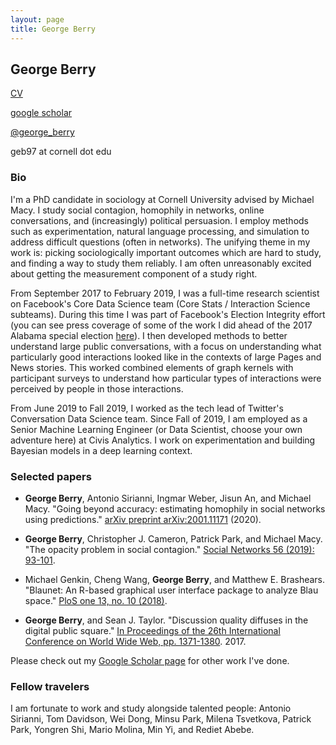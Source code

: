 ```yaml
---
layout: page
title: George Berry
---
```


## George Berry

[CV](georgeberry.github.io/cv.pdf)

[google scholar](https://scholar.google.com/citations?user=QqsOZm4AAAAJ&hl=en)

[@george_berry](https://twitter.com/george_berry)

geb97 at cornell dot edu


### Bio

I'm a PhD candidate in sociology at Cornell University advised by Michael Macy. I study social contagion, homophily in networks, online conversations, and (increasingly) political persuasion. I employ methods such as experimentation, natural language processing, and simulation to address difficult questions (often in networks). The unifying theme in my work is: picking sociologically important outcomes which are hard to study, and finding a way to study them reliably. I am often unreasonably excited about getting the measurement component of a study right.

From September 2017 to February 2019, I was a full-time research scientist on Facebook's Core Data Science team (Core Stats / Interaction Science subteams). During this time I was part of Facebook's Election Integrity effort (you can see press coverage of some of the work I did ahead of the 2017 Alabama special election [here](https://money.cnn.com/2018/03/21/technology/mark-zuckerberg-cnn-interview-transcript/index.html)). I then developed methods to better understand large public conversations, with a focus on understanding what particularly good interactions looked like in the contexts of large Pages and News stories. This worked combined elements of graph kernels with participant surveys to understand how particular types of interactions were perceived by people in those interactions.

From June 2019 to Fall 2019, I worked as the tech lead of Twitter's Conversation Data Science team. Since Fall of 2019, I am employed as a Senior Machine Learning Engineer (or Data Scientist, choose your own adventure here) at Civis Analytics. I work on experimentation and building Bayesian models in a deep learning context.


### Selected papers

* **George Berry**, Antonio Sirianni, Ingmar Weber, Jisun An, and Michael Macy. "Going beyond accuracy: estimating homophily in social networks using predictions." [arXiv preprint arXiv:2001.11171](https://arxiv.org/abs/2001.11171) (2020).

* **George Berry**, Christopher J. Cameron, Patrick Park, and Michael Macy. "The opacity problem in social contagion." [Social Networks 56 (2019): 93-101](https://arxiv.org/pdf/1702.02700.pdf).

* Michael Genkin, Cheng Wang, **George Berry**, and Matthew E. Brashears. "Blaunet: An R-based graphical user interface package to analyze Blau space." [PloS one 13, no. 10 (2018)](https://journals.plos.org/plosone/article/file?type=printable&id=10.1371/journal.pone.0204990).

* **George Berry**, and Sean J. Taylor. "Discussion quality diffuses in the digital public square." [In Proceedings of the 26th International Conference on World Wide Web, pp. 1371-1380](https://arxiv.org/pdf/1702.06677.pdf). 2017.

Please check out my [Google Scholar page](https://scholar.google.com/citations?user=QqsOZm4AAAAJ&hl=en) for other work I've done.

### Fellow travelers

I am fortunate to work and study alongside talented people: Antonio Sirianni, Tom Davidson, Wei Dong, Minsu Park, Milena Tsvetkova, Patrick Park, Yongren Shi, Mario Molina, Min Yi, and Rediet Abebe.
